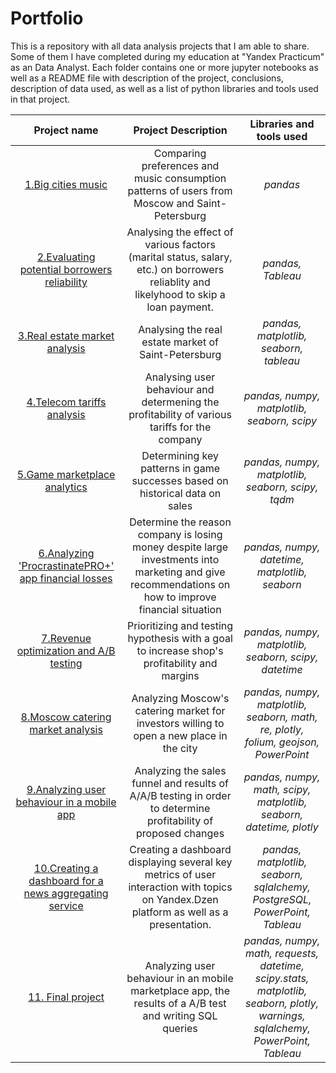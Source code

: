 # Portfolio
This is a repository with all data analysis projects that I am able to share. Some of them I have completed during my education at "Yandex Practicum" as an Data Analyst. Each folder contains one or more jupyter notebooks as well as a README file with description of the project, conclusions, description of data used, as well as a list of python libraries and tools used in that project.

| Project name | Project Description | Libraries and tools used |
| :--------------------: | :---------------------: |:---------------------------:|
| [1.Big cities music](https://github.com/samalyarov/practicum_projects/tree/main/big_cities_music) | Comparing preferences and music consumption patterns of users from Moscow and Saint-Petersburg | *pandas* |
| [2.Evaluating potential borrowers reliability](https://github.com/samalyarov/practicum_projects/tree/main/analysing_reliability) | Analysing the effect of various factors (marital status, salary, etc.) on borrowers reliablity and likelyhood to skip a loan payment. | *pandas, Tableau* |
| [3.Real estate market analysis](https://github.com/samalyarov/practicum_projects/tree/main/real_estate_market) | Analysing the real estate market of Saint-Petersburg | *pandas, matplotlib, seaborn, tableau* |
| [4.Telecom tariffs analysis](https://github.com/samalyarov/practicum_projects/tree/main/telecom_tariffs) | Analysing user behaviour and determening the profitability of various tariffs for the company | *pandas, numpy, matplotlib, seaborn, scipy* |
| [5.Game marketplace analytics](https://github.com/samalyarov/practicum_projects/tree/main/game_marketplace) | Determining key patterns in game successes based on historical data on sales | *pandas, numpy, matplotlib, seaborn, scipy, tqdm* |
| [6.Analyzing 'ProcrastinatePRO+' app financial losses](https://github.com/samalyarov/practicum_projects/tree/main/financial_losses_analysis) | Determine the reason company is losing money despite large investments into marketing and give recommendations on how to improve financial situation | *pandas, numpy, datetime, matplotlib, seaborn* |
| [7.Revenue optimization and A/B testing](https://github.com/samalyarov/practicum_projects/tree/main/revenue_optimisation_ab_testing) | Prioritizing and testing hypothesis with a goal to increase shop's profitability and margins | *pandas, numpy, matplotlib, seaborn, scipy, datetime* |
| [8.Moscow catering market analysis](https://github.com/samalyarov/practicum_projects/tree/main/moscow_catering_market) | Analyzing Moscow's catering market for investors willing to open a new place in the city | *pandas, numpy, matplotlib, seaborn, math, re, plotly, folium, geojson, PowerPoint* |
| [9.Analyzing user behaviour in a mobile app](https://github.com/samalyarov/practicum_projects/tree/main/user_behaviour_analysis) | Analyzing the sales funnel and results of A/A/B testing in order to determine profitability of proposed changes | *pandas, numpy, math, scipy, matplotlib, seaborn, datetime, plotly* |
| [10.Creating a dashboard for a news aggregating service](https://github.com/samalyarov/practicum_projects/tree/main/user_events_dashboard) | Creating a dashboard displaying several key metrics of user interaction with topics on Yandex.Dzen platform as well as a presentation. | *pandas, matplotlib, seaborn, sqlalchemy, PostgreSQL, PowerPoint, Tableau* |
| [11. Final project](https://github.com/samalyarov/practicum_projects/tree/main/final_project) | Analyzing user behaviour in an mobile marketplace app, the results of a A/B test and writing SQL queries | *pandas, numpy, math, requests, datetime, scipy.stats, matplotlib, seaborn, plotly, warnings, sqlalchemy, PowerPoint, Tableau* |

